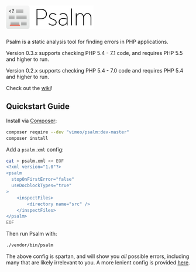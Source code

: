 <h1><img src="PsalmLogo.png" height="64" alt="logo" /></h1>

Psalm is a static analysis tool for finding errors in PHP applications.

Version 0.3.x supports checking PHP 5.4 - 7.1 code, and requires PHP 5.5 and higher to run.

Version 0.2.x supports checking PHP 5.4 - 7.0 code and requires PHP 5.4 and higher to run.

Check out the [wiki](https://github.com/vimeo/psalm/wiki)!

## Quickstart Guide

Install via [Composer](https://getcomposer.org/):

```bash
composer require --dev "vimeo/psalm:dev-master"
composer install
```

Add a `psalm.xml` config:

```bash
cat > psalm.xml << EOF
<?xml version="1.0"?>
<psalm
  stopOnFirstError="false"
  useDocblockTypes="true"
>
    <inspectFiles>
        <directory name="src" />
    </inspectFiles>
</psalm>
EOF
```

Then run Psalm with:

```bash
./vendor/bin/psalm
```

The above config is spartan, and will show you *all* possible errors, including many that are likely irrelevant to you. A more lenient config is provided [here](examples/psalm.default.xml).
